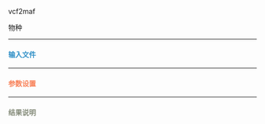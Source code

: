 vcf2maf


物种


***
#### **<i class="fa fa-dot-circle-o" aria-hidden="true" style="color:#3090C7"></i><span style="color:#3090C7"> 输入文件**<span>


***
#### **<i class="fa fa-cog" aria-hidden="true" style="color:#F88158"></i> <span style="color:#F88158">参数设置**<span>


***
#### **<i class="fa fa-file-text" aria-hidden="true" style="color:#848b79"></i><span style="color:#848b79"> 结果说明**<span>



